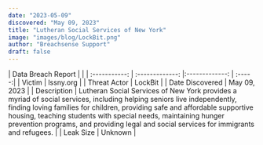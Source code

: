 ```yaml
---
date: "2023-05-09"
discovered: "May 09, 2023"
title: "Lutheran Social Services of New York"
image: "images/blog/LockBit.png"
author: "Breachsense Support"
draft: false
---
```


| Data Breach Report           |              | 
| :-----------: | :-------------:     |:-------------:    | :-----:|
| Victim      | lssny.org      | 
| Threat Actor      | LockBit      | 
| Date Discovered      | May 09, 2023      | 
| Description      | Lutheran Social Services of New York provides a myriad of social services, including helping seniors live independently, finding loving families for children, providing safe and affordable supportive housing, teaching students with special needs, maintaining hunger prevention programs, and providing legal and social services for immigrants and refugees.      | 
| Leak Size      | Unknown      | 

